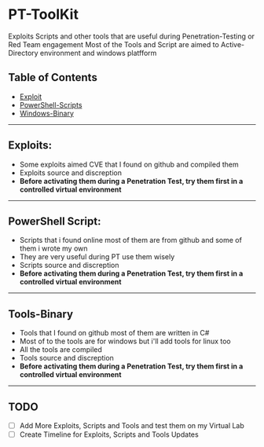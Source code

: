 # PT-ToolKit
Exploits Scripts and other tools that are useful during Penetration-Testing or Red Team engagement
Most of the Tools and Script are aimed to Active-Directory environment and windows platfform 


## Table of Contents
- [Exploit](Exploit/#README.md)
- [PowerShell-Scripts](PowerShell-Scripts/#README.md)
- [Windows-Binary](Windows-Binary/#README.md)
---
## Exploits:
- Some exploits aimed CVE that I found on github and compiled them <br>
- Exploits source and discreption 
- **Before activating them during a Penetration Test, try them first in a controlled virtual environment** 
---
## PowerShell Script:
- Scripts that i found online most of them are from github and some of them i wrote my own <br>
- They are very useful during  PT use them wisely
- Scripts source and discreption
- **Before activating them during a Penetration Test, try them first in a controlled virtual environment** 
---
## Tools-Binary
- Tools that I found on github most of them are written in C#
- Most of to the tools are for windows but i'll add tools for linux too
- All the tools are compiled
- Tools source and discreption 
- **Before activating them during a Penetration Test, try them first in a controlled virtual environment**
--------
## TODO
- [ ] Add More Exploits, Scripts and Tools and test them on my Virtual Lab
- [ ] Create Timeline for Exploits, Scripts and Tools Updates
